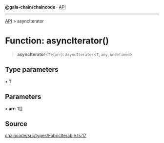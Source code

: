 **@gala-chain/chaincode** ∙ [API](../exports.md)

***

[API](../exports.md) > asyncIterator

# Function: asyncIterator()

> **asyncIterator**\<`T`\>(`arr`): `AsyncIterator`\<`T`, `any`, `undefined`\>

## Type parameters

▪ **T**

## Parameters

▪ **arr**: `T`[]

## Source

[chaincode/src/types/FabricIterable.ts:17](https://github.com/GalaChain/sdk/blob/bcbbb18/chaincode/src/types/FabricIterable.ts#L17)
